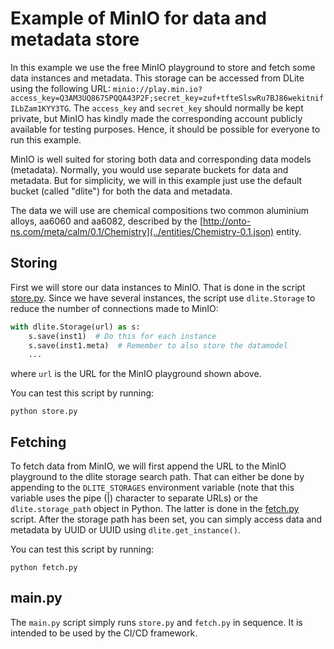 Example of MinIO for data and metadata store
============================================
In this example we use the free MinIO playground to store and fetch some data instances and metadata.
This storage can be accessed from DLite using the following URL: `minio://play.min.io?access_key=Q3AM3UQ867SPQQA43P2F;secret_key=zuf+tfteSlswRu7BJ86wekitnifILbZam1KYY3TG`.
The `access_key` and `secret_key` should normally be kept private, but MinIO has kindly made the corresponding account publicly available for testing purposes.
Hence, it should be possible for everyone to run this example.

MinIO is well suited for storing both data and corresponding data models (metadata).
Normally, you would use separate buckets for data and metadata.
But for simplicity, we will in this example just use the default bucket (called "dlite") for both the data and metadata.

The data we will use are chemical compositions two common aluminium alloys, aa6060 and aa6082, described by the [http://onto-ns.com/meta/calm/0.1/Chemistry](../entities/Chemistry-0.1.json) entity.


Storing
-------
First we will store our data instances to MinIO.
That is done in the script [store.py](store.py).
Since we have several instances, the script use `dlite.Storage` to reduce the number of connections made to MinIO:

```python
with dlite.Storage(url) as s:
    s.save(inst1)  # Do this for each instance
    s.save(inst1.meta)  # Remember to also store the datamodel
    ...
```
where `url` is the URL for the MinIO playground shown above.

You can test this script by running:

    python store.py


Fetching
--------
To fetch data from MinIO, we will first append the URL to the MinIO playground to the dlite storage search path.
That can either be done by appending to the `DLITE_STORAGES` environment variable (note that this variable uses the pipe (|) character to separate URLs) or the `dlite.storage_path` object in Python.
The latter is done in the [fetch.py](fetch.py) script.
After the storage path has been set, you can simply access data and metadata by UUID or UUID using `dlite.get_instance()`.

You can test this script by running:

    python fetch.py


main.py
-------
The `main.py` script simply runs `store.py` and `fetch.py` in sequence.
It is intended to be used by the CI/CD framework.

